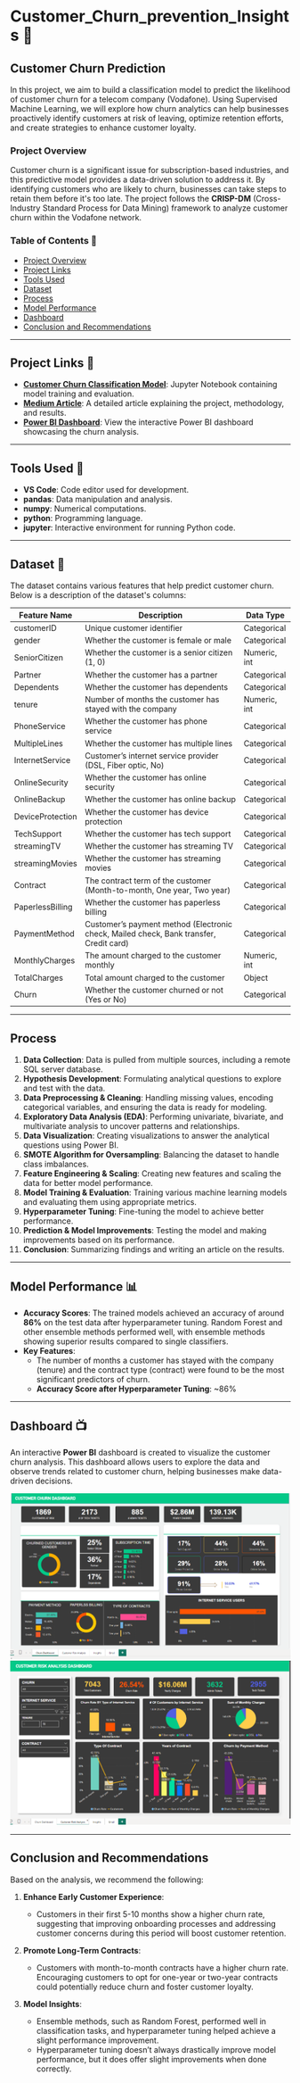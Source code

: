 # Customer_Churn_prevention_Insights 🤖

## Customer Churn Prediction

In this project, we aim to build a classification model to predict the likelihood of customer churn for a telecom company (Vodafone). Using Supervised Machine Learning, we will explore how churn analytics can help businesses proactively identify customers at risk of leaving, optimize retention efforts, and create strategies to enhance customer loyalty.

### Project Overview

Customer churn is a significant issue for subscription-based industries, and this predictive model provides a data-driven solution to address it. By identifying customers who are likely to churn, businesses can take steps to retain them before it's too late. The project follows the **CRISP-DM** (Cross-Industry Standard Process for Data Mining) framework to analyze customer churn within the Vodafone network.

### Table of Contents 🔖
- [Project Overview](#project-overview)
- [Project Links](#project-links)
- [Tools Used](#tools-used)
- [Dataset](#dataset)
- [Process](#process)
- [Model Performance](#model-performance)
- [Dashboard](#dashboard)
- [Conclusion and Recommendations](#conclusion-and-recommendations)

---

## Project Links 🔗
- **[Customer Churn Classification Model](#)**: Jupyter Notebook containing model training and evaluation.
- **[Medium Article](#)**: A detailed article explaining the project, methodology, and results.
- **[Power BI Dashboard](#)**: View the interactive Power BI dashboard showcasing the churn analysis.

---

## Tools Used 🧰
- **VS Code**: Code editor used for development.
- **pandas**: Data manipulation and analysis.
- **numpy**: Numerical computations.
- **python**: Programming language.
- **jupyter**: Interactive environment for running Python code.

---

## Dataset 💾

The dataset contains various features that help predict customer churn. Below is a description of the dataset's columns:

| **Feature Name**        | **Description**                                                              | **Data Type**   |
|-------------------------|------------------------------------------------------------------------------|-----------------|
| customerID              | Unique customer identifier                                                   | Categorical     |
| gender                  | Whether the customer is female or male                                        | Categorical     |
| SeniorCitizen           | Whether the customer is a senior citizen (1, 0)                              | Numeric, int    |
| Partner                 | Whether the customer has a partner                                           | Categorical     |
| Dependents              | Whether the customer has dependents                                          | Categorical     |
| tenure                  | Number of months the customer has stayed with the company                    | Numeric, int    |
| PhoneService            | Whether the customer has phone service                                       | Categorical     |
| MultipleLines           | Whether the customer has multiple lines                                      | Categorical     |
| InternetService         | Customer’s internet service provider (DSL, Fiber optic, No)                  | Categorical     |
| OnlineSecurity          | Whether the customer has online security                                     | Categorical     |
| OnlineBackup            | Whether the customer has online backup                                       | Categorical     |
| DeviceProtection        | Whether the customer has device protection                                   | Categorical     |
| TechSupport             | Whether the customer has tech support                                        | Categorical     |
| streamingTV             | Whether the customer has streaming TV                                        | Categorical     |
| streamingMovies         | Whether the customer has streaming movies                                    | Categorical     |
| Contract                | The contract term of the customer (Month-to-month, One year, Two year)      | Categorical     |
| PaperlessBilling        | Whether the customer has paperless billing                                   | Categorical     |
| PaymentMethod           | Customer’s payment method (Electronic check, Mailed check, Bank transfer, Credit card) | Categorical |
| MonthlyCharges          | The amount charged to the customer monthly                                   | Numeric, int    |
| TotalCharges            | Total amount charged to the customer                                          | Object          |
| Churn                   | Whether the customer churned or not (Yes or No)                              | Categorical     |

---

## Process

1. **Data Collection**: Data is pulled from multiple sources, including a remote SQL server database.
2. **Hypothesis Development**: Formulating analytical questions to explore and test with the data.
3. **Data Preprocessing & Cleaning**: Handling missing values, encoding categorical variables, and ensuring the data is ready for modeling.
4. **Exploratory Data Analysis (EDA)**: Performing univariate, bivariate, and multivariate analysis to uncover patterns and relationships.
5. **Data Visualization**: Creating visualizations to answer the analytical questions using Power BI.
6. **SMOTE Algorithm for Oversampling**: Balancing the dataset to handle class imbalances.
7. **Feature Engineering & Scaling**: Creating new features and scaling the data for better model performance.
8. **Model Training & Evaluation**: Training various machine learning models and evaluating them using appropriate metrics.
9. **Hyperparameter Tuning**: Fine-tuning the model to achieve better performance.
10. **Prediction & Model Improvements**: Testing the model and making improvements based on its performance.
11. **Conclusion**: Summarizing findings and writing an article on the results.

---

## Model Performance 📊

- **Accuracy Scores**: The trained models achieved an accuracy of around **86%** on the test data after hyperparameter tuning. Random Forest and other ensemble methods performed well, with ensemble methods showing superior results compared to single classifiers.
- **Key Features**: 
  - The number of months a customer has stayed with the company (tenure) and the contract type (contract) were found to be the most significant predictors of churn.
  - **Accuracy Score after Hyperparameter Tuning**: ~86%

---

## Dashboard 📺

An interactive **Power BI** dashboard is created to visualize the customer churn analysis. This dashboard allows users to explore the data and observe trends related to customer churn, helping businesses make data-driven decisions.

![Customer Churn Dashboard](Customer_churn_Dashboard.png)
![Customer Risk Analysis](Customer_Risk_Analysis.png)




---

## Conclusion and Recommendations

Based on the analysis, we recommend the following:

1. **Enhance Early Customer Experience**:
   - Customers in their first 5-10 months show a higher churn rate, suggesting that improving onboarding processes and addressing customer concerns during this period will boost customer retention.

2. **Promote Long-Term Contracts**:
   - Customers with month-to-month contracts have a higher churn rate. Encouraging customers to opt for one-year or two-year contracts could potentially reduce churn and foster customer loyalty.

3. **Model Insights**:
   - Ensemble methods, such as Random Forest, performed well in classification tasks, and hyperparameter tuning helped achieve a slight performance improvement.
   - Hyperparameter tuning doesn’t always drastically improve model performance, but it does offer slight improvements when done correctly.


